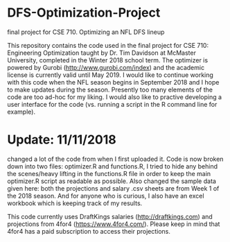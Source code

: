 # DFS-Optimization-Project
final project for CSE 710. Optimizing an NFL DFS lineup

This repository contains the code used in the final project for CSE 710: Engineering Optimization taught by Dr. Tim Davidson at McMaster University, completed in the Winter 2018 school term. The optimizer is powered by Gurobi (http://www.gurobi.com/index) and the academic license is currently valid until May 2019. I would like to continue working with this code when the NFL season begins in September 2018 and I hope to make updates during the season. Presently too many elements of the code are too ad-hoc for my liking. I would also like to practive developing a user interface for the code (vs. running a script in the R command line for example).

# Update: 11/11/2018

changed a lot of the code from when I first uploaded it. Code is now broken down into two files: optimizer.R and functions.R, I tried to hide any behind the scenes/heavy lifting in the functions.R file in order to keep the main optimizer.R script as readable as possible. Also changed the sample data given here: both the projections and salary .csv sheets are from Week 1 of the 2018 season. And for anyone who is curious, I also have an excel workbook which is keeping track of my results.

This code currently uses DraftKings salaries (http://draftkings.com) and projections from 4for4 (https://www.4for4.com/). Please keep in mind that 4for4 has a paid subscription to access their projections. 

